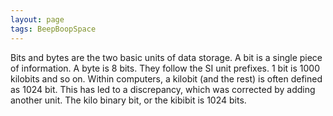 ```yaml
---
layout: page
tags: BeepBoopSpace 
---
```


Bits and bytes are the two basic units of data storage. A bit is a single piece of information. A byte is 8 bits. They follow the SI unit prefixes. 1 bit is 1000 kilobits and so on. Within computers, a kilobit (and the rest) is often defined as 1024 bit. This has led to a discrepancy, which was corrected by adding another unit. The kilo binary bit, or the kibibit is 1024 bits. 
